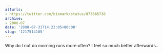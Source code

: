 ```yaml
---
alturls:
- https://twitter.com/bismark/status/873665738
archive:
- 2008-07
date: '2008-07-31T14:23:05+00:00'
slug: '1217514185'
---
```


Why do I not do morning runs more often? I feel so much better afterwards..

